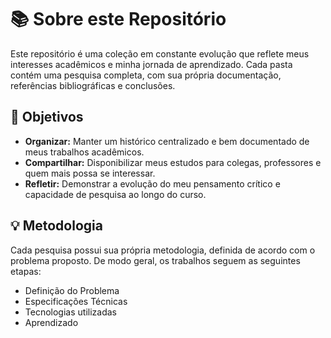 # 📚 Sobre este Repositório
Este repositório é uma coleção em constante evolução que reflete meus interesses acadêmicos e minha jornada de aprendizado. Cada pasta contém uma pesquisa completa, com sua própria documentação, referências bibliográficas e conclusões.

## 🎯 Objetivos

* **Organizar:** Manter um histórico centralizado e bem documentado de meus trabalhos acadêmicos.
* **Compartilhar:** Disponibilizar meus estudos para colegas, professores e quem mais possa se interessar.
* **Refletir:** Demonstrar a evolução do meu pensamento crítico e capacidade de pesquisa ao longo do curso.

## 💡 Metodologia
Cada pesquisa possui sua própria metodologia, definida de acordo com o problema proposto. De modo geral, os trabalhos seguem as seguintes etapas:

* Definição do Problema
* Especificações Técnicas
* Tecnologias utilizadas 
* Aprendizado
